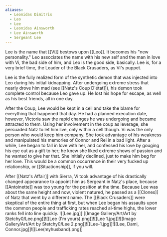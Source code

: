 ```yaml
---
aliases:
  - Leonidas Dimitris
  - Leo
  - Lee
  - Leonidas Ainsworth
  - Lee Ainsworth
  - Sergeant Lee
---
```

Lee is the name that [[Vi]] bestows upon [[Leo]]. It becomes his "new personality." Leo associates the name with his new self and the man in love with Vi, the bad side of him, and Leo is the good side, basically. Lee is, for a very brief time, the Leader of the Black Crusaders, as Vi's puppet.

Lee is the fully realized form of the synthetic demon that was injected into Leo during his initial kidnapping. After undergoing extreme stress that nearly drove him mad (see [[Natz's Coup D'état]]), his demon took complete control because Leo gave up. He lost his hope for escape, as well as his best friends, all in one day. 

After the Coup, Lee would be kept in a cell and take the blame for everything that happened that day. He had a planned execution date, however, Victoria saw the rapid changes he was undergoing and became attracted to them. Using her involvement in the coup as leverage, she persuaded Natz to let him live, only within a cell though. Vi was the only person who would keep him company. She took advantage of his weakness and manipulated his memories of Connor and Rei in a bad light. After a while, Lee began to fall in love with her, and confessed his love by gouging his eye out as a gift to her; he knew she liked extreme shows of passion and he wanted to give her that. She initially declined, just to make him beg for her love. This would be a common occurrence in their very fucked up relationship, or [[Situationship]], if you will.

After [[Natz's Affair]] with Sierra, Vi took advantage of his drastically changed appearance to appoint him as Sergeant in Natz's place, because [[Antoinette]] was too young for the position at the time. Because Lee was about the same height and now, violent natured, he passed as a [[Clones]] of Natz that went by a different name. The [[Black Crusaders]] were skeptical of the entire thing at first, but when Lee began his assaults upon the common people and trafficking rates reached al-time highs, the lower ranks fell into line quickly.
![[Lee.jpg]]![[Image Gallery/Art/Art by Stetchy0/Lee.png]]![[Lee (I'm yours).png]]![[Lee 1.jpg]]![[Image Gallery/Art/Art by Stetchy0/Lee 2.png]]![[Lee-1.jpg]]![[Lee, Dami, Connor.jpg]]![[Lee(myhusband).png]]
